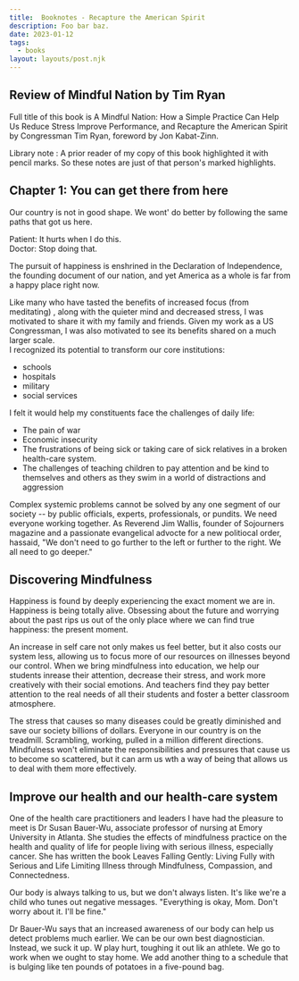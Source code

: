 ```yaml
---
title:  Booknotes - Recapture the American Spirit
description: Foo bar baz.
date: 2023-01-12
tags:
  - books
layout: layouts/post.njk
---
```


## Review of Mindful Nation by Tim Ryan
Full title of this book is A Mindful Nation: How a Simple Practice Can Help Us Reduce Stress Improve Performance, and Recapture the American Spirit by Congressman Tim Ryan, foreword by Jon Kabat-Zinn.  
  
Library note
: A prior reader of my copy of this book highlighted it with pencil marks. So these notes are just of that person's marked highlights.   
  
 
## Chapter 1: You can get there from here
Our country is not in good shape. We wont' do better by following the same paths that got us here.
  
Patient: It hurts when I do this.  
Doctor: Stop doing that.  
  
The pursuit of happiness is enshrined in the Declaration of Independence, the founding document of our nation, and yet America as a whole is far from a happy place right now.  
  
Like many who have tasted the benefits of increased focus (from meditating) ,  along with the quieter mind and decreased stress, I was  motivated to share it with my family and friends. Given my work as a US Congressman, I was also motivated to see its benefits shared on a much larger scale.    
I recognized its potential to transform our core institutions:
* schools
* hospitals
*  military
* social services
  
I felt it would help my constituents face the challenges of daily life:
* The pain of war
* Economic insecurity
* The frustrations of being sick or taking care of sick relatives in a broken health-care system.
* The challenges of teaching children to pay attention and be kind to themselves and others as they swim in a world of distractions and aggression
  
Complex systemic problems cannot be solved by any one segment of our society -- by public officials, experts, professionals, or pundits. We need everyone working together. As Reverend Jim Wallis, founder of Sojourners magazine and a passionate evangelical advocte for a new politiocal order, hassaid, "We don't need to go further to the left or further to the right. We all need to go deeper."  
  
## Discovering Mindfulness
Happiness is found by deeply experiencing the exact moment we are in. Happiness is being totally alive. Obsessing about the future and worrying about the past rips us out of the only place where we can find true happiness: the present moment. 
  
An increase in self care not only makes us feel better, but it also costs our system less, allowing us to focus more of our resources on illnesses beyond our control. When we bring mindfulness into education, we help our students inrease their attention, decrease their stress, and work more creatively with their social emotions.  And teachers find they pay better attention to the real needs of all their students and foster a better classroom atmosphere.  
  
The stress that causes so many diseases could be greatly diminished and save our society billions of dollars. Everyone in our country is on the treadmill. Scrambling, working, pulled in a million different directions. Mindfulness won't eliminate the responsibilities and pressures that cause us to become so scattered, but it can arm us wth a way of being that allows us to deal with them more effectively.  
  
## Improve our health and our health-care system
One of the health care practitioners and leaders I have had the pleasure to meet is Dr Susan Bauer-Wu, associate professor of nursing at Emory University in Atlanta. She studies the effects of mindfulness practice on the health and quality of life for people living with serious illness, especially cancer. She has written the book Leaves Falling Gently: Living Fully with Serious and Life Limiting Illness through Mindfulness, Compassion, and Connectedness.   
  
Our body is always talking to us, but we don't always listen. It's like we're a child who tunes out negative messages. "Everything is okay, Mom. Don't worry about it. I'll be fine."

Dr Bauer-Wu says that an increased awareness of our body can help us detect problems much earlier.  We can be our own best diagnostician.  Instead, we suck it up. W play hurt, toughing it out lik an athlete. We go to work when we ought to stay home. We add another thing to a schedule that is bulging like ten pounds of potatoes in a five-pound bag.  
  

  


